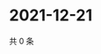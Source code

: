 # 2021-12-21

共 0 条

<!-- BEGIN WEIBO -->
<!-- 最后更新时间 Tue Dec 21 2021 11:03:44 GMT+0800 (China Standard Time) -->

<!-- END WEIBO -->
